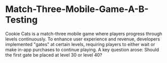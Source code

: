 # Match-Three-Mobile-Game-A-B-Testing
Cookie Cats is a match-three mobile game where players progress through levels continuously. To enhance user experience and revenue, developers implemented "gates" at certain levels, requiring players to either wait or make in-app purchases to continue playing.  A key question arose: Should the first gate be placed at level 30 or level 40? 
